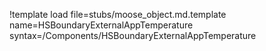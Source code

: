 !template load file=stubs/moose_object.md.template name=HSBoundaryExternalAppTemperature syntax=/Components/HSBoundaryExternalAppTemperature
